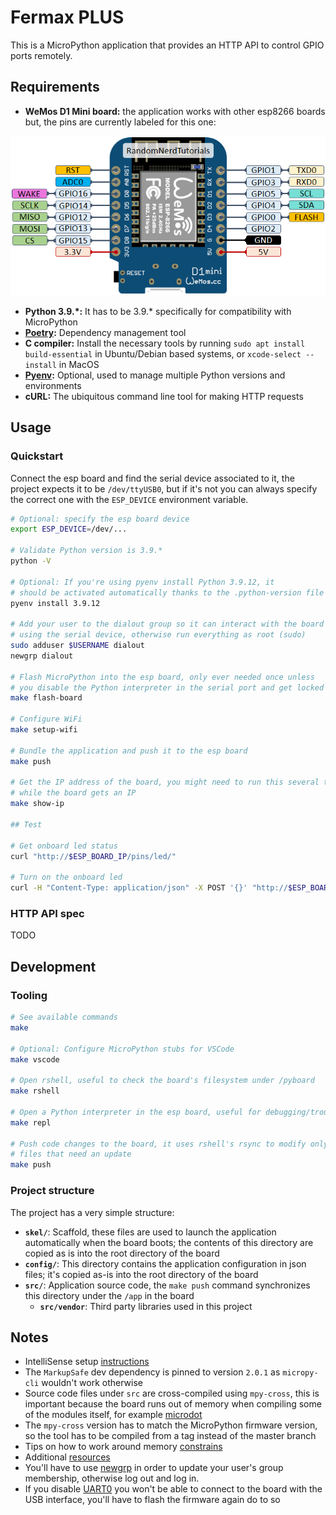 # Fermax PLUS

This is a MicroPython application that provides an HTTP API to control GPIO ports remotely.

## Requirements

- **WeMos D1 Mini board:** the application works with other esp8266 boards but, the pins are currently labeled for this one:

[![](doc/wemosd1.webp)](https://randomnerdtutorials.com/esp8266-pinout-reference-gpios/)

- **Python 3.9.*:** It has to be 3.9.* specifically for compatibility with MicroPython
- **[Poetry](https://python-poetry.org/docs/#installation):** Dependency management tool
- **C compiler:** Install the necessary tools by running `sudo apt install build-essential` in Ubuntu/Debian based systems, or `xcode-select --install` in MacOS
- **[Pyenv](https://github.com/pyenv/pyenv#simple-python-version-management-pyenv):** Optional, used to manage multiple Python versions and environments
- **cURL:** The ubiquitous command line tool for making HTTP requests

## Usage

### Quickstart

Connect the esp board and find the serial device associated to it, the project expects it to be `/dev/ttyUSB0`, but if it's not you can always specify the correct one with the `ESP_DEVICE` environment variable.

```bash
# Optional: specify the esp board device
export ESP_DEVICE=/dev/...

# Validate Python version is 3.9.*
python -V

# Optional: If you're using pyenv install Python 3.9.12, it
# should be activated automatically thanks to the .python-version file
pyenv install 3.9.12

# Add your user to the dialout group so it can interact with the board
# using the serial device, otherwise run everything as root (sudo)
sudo adduser $USERNAME dialout
newgrp dialout

# Flash MicroPython into the esp board, only ever needed once unless
# you disable the Python interpreter in the serial port and get locked out
make flash-board

# Configure WiFi
make setup-wifi

# Bundle the application and push it to the esp board
make push

# Get the IP address of the board, you might need to run this several times
# while the board gets an IP
make show-ip

## Test

# Get onboard led status
curl "http://$ESP_BOARD_IP/pins/led/"

# Turn on the onboard led
curl -H "Content-Type: application/json" -X POST '{}' "http://$ESP_BOARD_IP/pins/led/"
```

### HTTP API spec

TODO

## Development

### Tooling

```bash
# See available commands
make

# Optional: Configure MicroPython stubs for VSCode
make vscode

# Open rshell, useful to check the board's filesystem under /pyboard
make rshell

# Open a Python interpreter in the esp board, useful for debugging/troubleshooting
make repl

# Push code changes to the board, it uses rshell's rsync to modify only the
# files that need an update
make push
```

### Project structure

The project has a very simple structure:

- **`skel/`**: Scaffold, these files are used to launch the application automatically when the board boots; the contents of this directory are copied as is into the root directory of the board
- **`config/`**: This directory contains the application configuration in json files; it's copied as-is into the root directory of the board
- **`src/`**: Application source code, the `make push` command synchronizes this directory under the `/app` in the board
  - **`src/vendor`**: Third party libraries used in this project

## Notes

- IntelliSense setup [instructions](https://lemariva.com/blog/2019/08/micropython-vsc-ide-intellisense)
- The `MarkupSafe` dev dependency is pinned to version `2.0.1` as `micropy-cli` wouldn't work otherwise
- Source code files under `src` are cross-compiled using `mpy-cross`, this is important because the board runs out of memory when compiling some of the modules itself, for example [microdot](https://github.com/miguelgrinberg/microdot)
- The `mpy-cross` version has to match the MicroPython firmware version, so the tool has to be compiled from a tag instead of the master branch
- Tips on how to work around memory [constrains](http://hinch.me.uk/html/reference/constrained.html)
- Additional [resources](https://github.com/peterhinch/micropython-samples/blob/master/README.md)
- You'll have to use [newgrp](https://linux.die.net/man/1/newgrp) in order to update your user's group membership, otherwise log out and log in.
- If you disable [UART0](https://docs.micropython.org/en/latest/esp8266/quickref.html#uart-serial-bus) you won't be able to connect to the board with the USB interface, you'll have to flash the firmware again do to so

